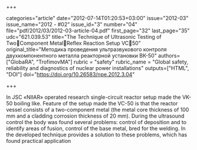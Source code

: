 +++

categories="article"
date="2012-07-14T01:20:53+03:00"
issue="2012-03"
issue_name="2012 - #02"
issue_id="3"
number="04"
file="pdf/2012/03/2012-03-article-04.pdf"
first_page="32"
last_page="35"
udc="621.039.53"
title="The Technique of Ultrasonic Testing of TwoComponent MetalReflex Reaction Setup VC50"
original_title="Методика проведения ультразвукового контроля двухкомпонентного металла реакторной установки ВК-50"
authors=["GlobaRA", "TrofimovMA"]
rubric = "safety"
rubric_name = "Global safety, reliability and diagnostics of nuclear power installations"
outputs=["HTML", "DOI"]
doi="https://doi.org/10.26583/npe.2012.3.04"

+++

In JSC «NIIAR» operated research single-circuit reactor setup made the VK-50 boiling like. Feature of the setup made the VC-50 is that the reactor vessel consists of a two-component metal (the metal core thickness of 100 mm and a cladding corrosion thickness of 20 mm). During the ultrasound control the body was found several problems: control of deposition and to identify areas of fusion, control of the base metal, bred for the welding. In the developed technique provides a solution to these problems, which has found practical application
